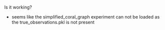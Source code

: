 Is it working?
* seems like the simplified_coral_graph experiment can not be loaded as the true_observations.pkl is not present

